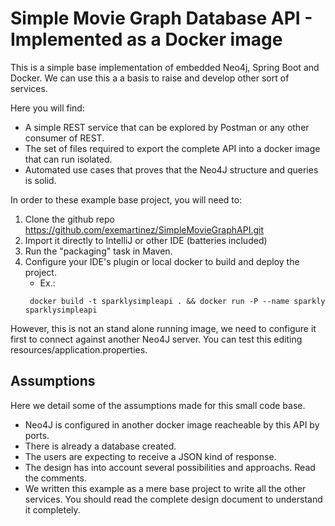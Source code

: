 # Simple Movie Graph Database API - Implemented as a Docker image
This is a simple base implementation of embedded Neo4j, Spring Boot and Docker.
We can use this a a basis to raise and develop other sort of services.

Here you will find:
* A simple REST service that can be explored by Postman or any other consumer of REST.
* The set of files required to export the complete API into a docker image that can run isolated.
* Automated use cases that proves that the Neo4J structure and queries is solid.

In order to these example base project, you will need to:

1. Clone the github repo https://github.com/exemartinez/SimpleMovieGraphAPI.git
2. Import it directly to IntelliJ or other IDE (batteries included)
3. Run the "packaging" task in Maven.
4. Configure your IDE's plugin or local docker to build and deploy the project.
    * Ex.:
    ```
     docker build -t sparklysimpleapi . && docker run -P --name sparkly sparklysimpleapi
     ```
However, this is not an stand alone running image, we need to configure it first to connect
against another Neo4J server. You can test this editing resources/application.properties.
   
## Assumptions

Here we detail some of the assumptions made for this small code base.

* Neo4J is configured in another docker image reacheable by this API by ports.
* There is already a database created.
* The users are expecting to receive a JSON kind of response.
* The design has into account several possibilities and approachs. Read the comments.
* We written this example as a mere base project to write all the other services. You should read the complete design document to understand it completely.



 
